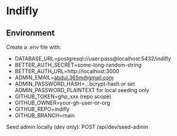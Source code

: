 # Indifly

## Environment

Create a .env file with:

- DATABASE_URL=postgresql://user:pass@localhost:5432/indifly
- BETTER_AUTH_SECRET=some-long-random-string
- BETTER_AUTH_URL=http://localhost:3000
- ADMIN_EMAIL=abdul.365m@gmail.com
- ADMIN_PASSWORD_HASH=...bcrypt-hash or set ADMIN_PASSWORD_PLAINTEXT for local seeding only
- GITHUB_TOKEN=ghp_xxx (repo scope)
- GITHUB_OWNER=your-gh-user-or-org
- GITHUB_REPO=indifly
- GITHUB_BRANCH=main

Seed admin locally (dev only): POST /api/dev/seed-admin
